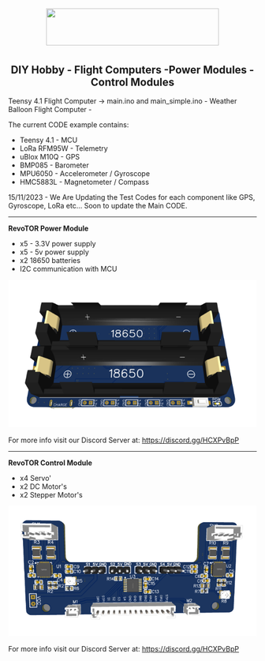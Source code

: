                                                                          
 <h1 align="center"><img src="https://revotorsys.com/assets/logo.png" width="350" height="75"></h1>                                                                          <h2 align="center">DIY Hobby - Flight Computers -Power Modules - Control Modules </h2>


Teensy 4.1 Flight Computer -> main.ino and main_simple.ino - Weather Balloon Flight Computer - 

The current CODE example contains: 

- Teensy 4.1 - MCU 
- LoRa RFM95W - Telemetry
- uBlox M10Q - GPS 
- BMP085 - Barometer
- MPU6050 - Accelerometer / Gyroscope
- HMC5883L - Magnetometer / Compass

15/11/2023 - We Are Updating the Test Codes for each component like GPS, Gyroscope, LoRa etc... Soon to update the Main CODE.

<hr size="1">

**RevoTOR Power Module** 

- x5 - 3.3V power supply
- x5 - 5v power supply 
- x2 18650 batteries
- I2C communication with MCU 
 
![Power_PCB](PCB's/power_pcb_2.png)

For more info visit our Discord Server at: https://discord.gg/HCXPvBpP
<hr size="1">

**RevoTOR Control Module** 

- x4 Servo'
- x2 DC Motor's 
- x2 Stepper Motor's
 
![Control_PCB](PCB's/pilot_control_pcb.png)

For more info visit our Discord Server at: https://discord.gg/HCXPvBpP
